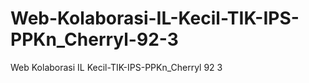 # Web-Kolaborasi-IL-Kecil-TIK-IPS-PPKn_Cherryl-92-3
Web Kolaborasi IL Kecil-TIK-IPS-PPKn_Cherryl 92 3
